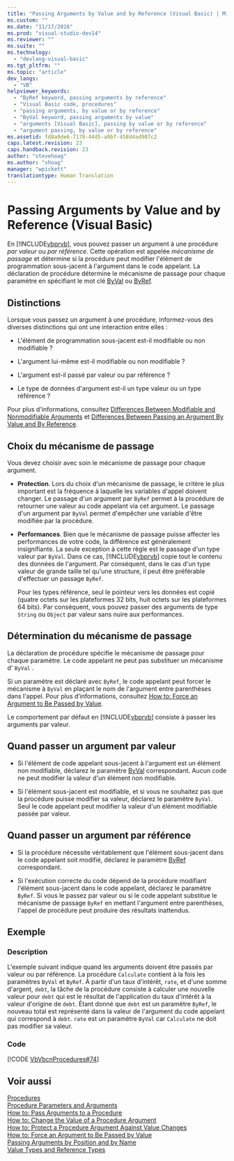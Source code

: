 ```yaml
---
title: "Passing Arguments by Value and by Reference (Visual Basic) | Microsoft Docs"
ms.custom: ""
ms.date: "11/17/2016"
ms.prod: "visual-studio-dev14"
ms.reviewer: ""
ms.suite: ""
ms.technology: 
  - "devlang-visual-basic"
ms.tgt_pltfrm: ""
ms.topic: "article"
dev_langs: 
  - "VB"
helpviewer_keywords: 
  - "ByRef keyword, passing arguments by reference"
  - "Visual Basic code, procedures"
  - "passing arguments, by value or by reference"
  - "ByVal keyword, passing arguments by value"
  - "arguments [Visual Basic], passing by value or by reference"
  - "argument passing, by value or by reference"
ms.assetid: fd8a9de6-7178-44d5-a9bf-458d4ad907c2
caps.latest.revision: 23
caps.handback.revision: 23
author: "stevehoag"
ms.author: "shoag"
manager: "wpickett"
translationtype: Human Translation
---
```

# Passing Arguments by Value and by Reference (Visual Basic)
En [!INCLUDE[vbprvb](../../../../csharp/programming-guide/concepts/linq/includes/vbprvb_md.md)], vous pouvez passer un argument à une procédure *par valeur* ou *par référence*.  Cette opération est appelée *mécanisme de passage* et détermine si la procédure peut modifier l'élément de programmation sous\-jacent à l'argument dans le code appelant.  La déclaration de procédure détermine le mécanisme de passage pour chaque paramètre en spécifiant le mot clé [ByVal](../../../../visual-basic/language-reference/modifiers/byval.md) ou [ByRef](../../../../visual-basic/language-reference/modifiers/byref.md).  
  
## Distinctions  
 Lorsque vous passez un argument à une procédure, informez\-vous des diverses distinctions qui ont une interaction entre elles :  
  
-   L'élément de programmation sous\-jacent est\-il modifiable ou non modifiable ?  
  
-   L'argument lui\-même est\-il modifiable ou non modifiable ?  
  
-   L'argument est\-il passé par valeur ou par référence ?  
  
-   Le type de données d'argument est\-il un type valeur ou un type référence ?  
  
 Pour plus d'informations, consultez [Differences Between Modifiable and Nonmodifiable Arguments](../../../../visual-basic/programming-guide/language-features/procedures/differences-between-modifiable-and-nonmodifiable-arguments.md) et [Differences Between Passing an Argument By Value and By Reference](../../../../visual-basic/programming-guide/language-features/procedures/differences-between-passing-an-argument-by-value-and-by-reference.md).  
  
## Choix du mécanisme de passage  
 Vous devez choisir avec soin le mécanisme de passage pour chaque argument.  
  
-   **Protection**.  Lors du choix d'un mécanisme de passage, le critère le plus important est la fréquence à laquelle les variables d'appel doivent changer.  Le passage d'un argument par `ByRef` permet à la procédure de retourner une valeur au code appelant via cet argument.  Le passage d'un argument par `ByVal` permet d'empêcher une variable d'être modifiée par la procédure.  
  
-   **Performances**.  Bien que le mécanisme de passage puisse affecter les performances de votre code, la différence est généralement insignifiante.  La seule exception à cette règle est le passage d'un type valeur par `ByVal`.  Dans ce cas, [!INCLUDE[vbprvb](../../../../csharp/programming-guide/concepts/linq/includes/vbprvb_md.md)] copie tout le contenu des données de l'argument.  Par conséquent, dans le cas d'un type valeur de grande taille tel qu'une structure, il peut être préférable d'effectuer un passage `ByRef`.  
  
     Pour les types référence, seul le pointeur vers les données est copié \(quatre octets sur les plateformes 32 bits, huit octets sur les plateformes 64 bits\).  Par conséquent, vous pouvez passer des arguments de type `String` ou `Object` par valeur sans nuire aux performances.  
  
## Détermination du mécanisme de passage  
 La déclaration de procédure spécifie le mécanisme de passage pour chaque paramètre.  Le code appelant ne peut pas substituer un mécanisme d' `ByVal` .  
  
 Si un paramètre est déclaré avec `ByRef`, le code appelant peut forcer le mécanisme à `ByVal` en plaçant le nom de l'argument entre parenthèses dans l'appel.  Pour plus d’informations, consultez [How to: Force an Argument to Be Passed by Value](../../../../visual-basic/programming-guide/language-features/procedures/how-to-force-an-argument-to-be-passed-by-value.md).  
  
 Le comportement par défaut en [!INCLUDE[vbprvb](../../../../csharp/programming-guide/concepts/linq/includes/vbprvb_md.md)] consiste à passer les arguments par valeur.  
  
## Quand passer un argument par valeur  
  
-   Si l'élément de code appelant sous\-jacent à l'argument est un élément non modifiable, déclarez le paramètre [ByVal](../../../../visual-basic/language-reference/modifiers/byval.md) correspondant.  Aucun code ne peut modifier la valeur d'un élément non modifiable.  
  
-   Si l'élément sous\-jacent est modifiable, et si vous ne souhaitez pas que la procédure puisse modifier sa valeur, déclarez le paramètre `ByVal`.  Seul le code appelant peut modifier la valeur d'un élément modifiable passée par valeur.  
  
## Quand passer un argument par référence  
  
-   Si la procédure nécessite véritablement que l'élément sous\-jacent dans le code appelant soit modifié, déclarez le paramètre [ByRef](../../../../visual-basic/language-reference/modifiers/byref.md) correspondant.  
  
-   Si l'exécution correcte du code dépend de la procédure modifiant l'élément sous\-jacent dans le code appelant, déclarez le paramètre `ByRef`.  Si vous le passez par valeur ou si le code appelant substitue le mécanisme de passage `ByRef` en mettant l'argument entre parenthèses, l'appel de procédure peut produire des résultats inattendus.  
  
## Exemple  
  
### Description  
 L'exemple suivant indique quand les arguments doivent être passés par valeur ou par référence.  La procédure `Calculate` contient à la fois les paramètres `ByVal` et `ByRef`.  À partir d'un taux d'intérêt, `rate`, et d'une somme d'argent, `debt`, la tâche de la procédure consiste à calculer une nouvelle valeur pour `debt` qui est le résultat de l'application du taux d'intérêt à la valeur d'origine de `debt`.  Étant donné que `debt` est un paramètre `ByRef`, le nouveau total est représenté dans la valeur de l'argument du code appelant qui correspond à `debt`.  `rate` est un paramètre `ByVal` car `Calculate` ne doit pas modifier sa valeur.  
  
### Code  
 [!CODE [VbVbcnProcedures#74](../CodeSnippet/VS_Snippets_VBCSharp/VbVbcnProcedures#74)]  
  
## Voir aussi  
 [Procedures](../../../../visual-basic/programming-guide/language-features/procedures/index.md)   
 [Procedure Parameters and Arguments](../../../../visual-basic/programming-guide/language-features/procedures/procedure-parameters-and-arguments.md)   
 [How to: Pass Arguments to a Procedure](../../../../visual-basic/programming-guide/language-features/procedures/how-to-pass-arguments-to-a-procedure.md)   
 [How to: Change the Value of a Procedure Argument](../../../../visual-basic/programming-guide/language-features/procedures/how-to-change-the-value-of-a-procedure-argument.md)   
 [How to: Protect a Procedure Argument Against Value Changes](../../../../visual-basic/programming-guide/language-features/procedures/how-to-protect-a-procedure-argument-against-value-changes.md)   
 [How to: Force an Argument to Be Passed by Value](../../../../visual-basic/programming-guide/language-features/procedures/how-to-force-an-argument-to-be-passed-by-value.md)   
 [Passing Arguments by Position and by Name](../../../../visual-basic/programming-guide/language-features/procedures/passing-arguments-by-position-and-by-name.md)   
 [Value Types and Reference Types](../../../../visual-basic/programming-guide/language-features/data-types/value-types-and-reference-types.md)